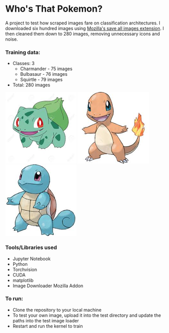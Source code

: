# Who's That Pokemon?

<p>A project to test how scraped images fare on classification architectures. I downloaded six hundred images using <a href="https://addons.mozilla.org/en-US/firefox/addon/save-all-images-webextension/">Mozilla's save all images extension</a>. I then cleaned them down to 280 images, removing unnecessary icons and noise.</p>

<h3>Training data:</h3>
<ul><li>Classes: 3
  <ul><li>Charmander - 75 images</li>
    <li>Bulbasaur - 76 images</li>
    <li>Squirtle - 79 images</li></ul>
  </li>
  <li>Total: 280 images</li>
  </ul>
  
  <img src="https://github.com/ID56/Who-s-That-Pokemon/blob/master/pokemondata/bulbasaur/bulb.jpeg">
  <img src="https://github.com/ID56/Who-s-That-Pokemon/blob/master/pokemondata/charmander/image-12.jpeg">
  <img src="https://github.com/ID56/Who-s-That-Pokemon/blob/master/pokemondata/squirtle/image-9.jpeg">

<h3>Tools/Libraries used</h3>
<ul>
  <li>Jupyter Notebook</li>
  <li>Python</li>
  <li>Torchvision</li>
  <li>CUDA</li>
  <li>matplotlib</li>
  <li>Image Downloader Mozilla Addon</li>
 </ul>
 
 <h3>To run:</h3>
<ul>
  <li>Clone the repository to your local machine</li>
  <li>To test your own image, upload it into the test directory and update the paths into the test image loader</li>
  <li>Restart and run the kernel to train</li>
 </ul>
